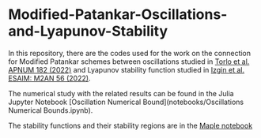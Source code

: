# Modified-Patankar-Oscillations-and-Lyapunov-Stability

In this repository, there are the codes used for the work on the connection for Modified Patankar schemes between oscillations studied in [Torlo et al. APNUM 182 (2022)](https://doi.org/10.1016/j.apnum.2022.07.014) and Lyapunov stability function studied in [Izgin et al. ESAIM: M2AN 56 (2022)](https://doi.org/10.1051/m2an/2022031).

The numerical study with the related results can be found in the Julia Jupyter Notebook [Oscillation Numerical Bound](notebooks/Oscillations Numerical Bounds.ipynb).

The stability functions and their stability regions are in the [Maple notebook](notebooks/file.mw)

